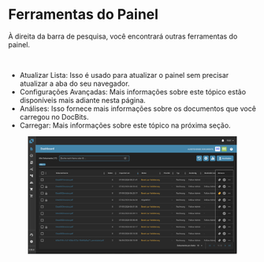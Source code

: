 # Ferramentas do Painel

À direita da barra de pesquisa, você encontrará outras ferramentas do painel.

<figure><img src="https://lh7-us.googleusercontent.com/QJpUDLYSPYvsgwyxSkaOZr5w4mdqYbWeRSckuLSbJXkgPccyFzvVK9q5p-bjXlR-q69KVZ2o--XZQGH_nCU90Sj7RNuyC1g-hJYWZRpxxILYeaTpw4afrjbdM8iatt2plPde_QtFuz7JSV1NtunRSiw" alt="" width="375"><figcaption></figcaption></figure>

* Atualizar Lista: Isso é usado para atualizar o painel sem precisar atualizar a aba do seu navegador.
* Configurações Avançadas: Mais informações sobre este tópico estão disponíveis mais adiante nesta página.
* Análises: Isso fornece mais informações sobre os documentos que você carregou no DocBits.
* Carregar: Mais informações sobre este tópico na próxima seção.

<figure><img src="../../.gitbook/assets/Bildschirmfoto 2024-05-07 um 22.00.32.png" alt=""><figcaption></figcaption></figure>

